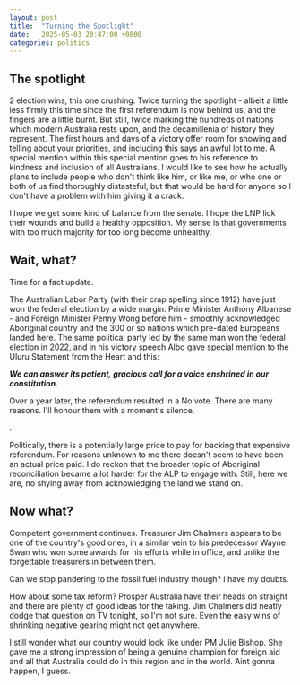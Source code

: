 ```yaml
---
layout: post
title:  "Turning the Spotlight"
date:   2025-05-03 20:47:00 +0800
categories: politics
---
```

## The spotlight

2 election wins, this one crushing. Twice turning the spotlight - albeit a little less firmly this time since the first referendum is now behind us, and the fingers are a little burnt. But still, twice marking the hundreds of nations which modern Australia rests upon, and the decamillenia of history they represent. The first hours and days of a victory offer room for showing and telling about your priorities, and including this says an awful lot to me.
A special mention within this special mention goes to his reference to kindness and inclusion of all Australians. I would like to see how he actually plans to include people who don't think like him, or like me, or who one or both of us find thoroughly distasteful, but that would be hard for anyone so I don't have a problem with him giving it a crack.

I hope we get some kind of balance from the senate. I hope the LNP lick their wounds and build a healthy opposition. My sense is that governments with too much majority for too long become unhealthy.

## Wait, what?

Time for a fact update.

The Australian Labor Party (with their crap spelling since 1912) have just won the federal election by a wide margin. Prime Minister Anthony Albanese - and Foreign Minister Penny Wong before him - smoothly acknowledged Aboriginal country and the 300 or so nations which pre-dated Europeans landed here.
The same political party led by the same man won the federal election in 2022, and in his victory speech Albo gave special mention to the Uluru Statement from the Heart and this:

***We can answer its patient, gracious call for a voice enshrined in our constitution.***

Over a year later, the referendum resulted in a No vote. There are many reasons. I'll honour them with a moment's silence.

.

Politically, there is a potentially large price to pay for backing that expensive referendum. For reasons unknown to me there doesn't seem to have been an actual price paid. I do reckon that the broader topic of Aboriginal reconciliation became a lot harder for the ALP to engage with. Still, here we are, no shying away from acknowledging the land we stand on.


## Now what?

Competent government continues. Treasurer Jim Chalmers appears to be one of the country's good ones, in a similar vein to his predecessor Wayne Swan who won some awards for his efforts while in office, and unlike the forgettable treasurers in between them.

Can we stop pandering to the fossil fuel industry though? I have my doubts.

How about some tax reform? Prosper Australia have their heads on straight and there are plenty of good ideas for the taking. Jim Chalmers did neatly dodge that question on TV tonight, so I'm not sure. Even the easy wins of shrinking negative gearing might not get anywhere.

I still wonder what our country would look like under PM Julie Bishop. She gave me a strong impression of being a genuine champion for foreign aid and all that Australia could do in this region and in the world. Aint gonna happen, I guess.

